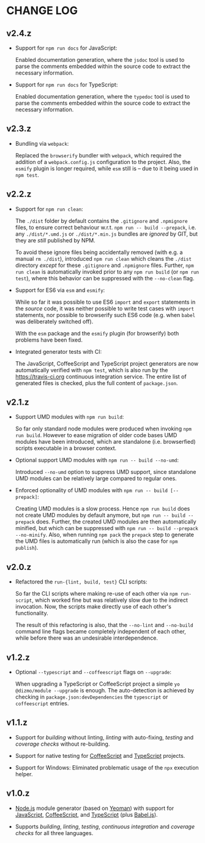 # CHANGE LOG

## v2.4.z

* Support for `npm run docs` for JavaScript:

    Enabled documentation generation, where the `jsdoc` tool is used to parse the comments embedded within the source code to extract the necessary information.

* Support for `npm run docs` for TypeScript:

    Enabled documentation generation, where the `typedoc` tool is used to parse the comments embedded within the source code to extract the necessary information.

## v2.3.z

* Bundling via `webpack`:

    Replaced the `browserify` bundler with `webpack`, which required the addition of a `webpack.config.js` configuration to the project. Also, the `esmify` plugin is longer required, while `esm` still is &ndash; due to it being used in `npm test`.

## v2.2.z

* Support for `npm run clean`:

    The `./dist` folder by default contains the `.gitignore` and `.npmignore` files, to ensure correct behaviour w.r.t. `npm run -- build --prepack`, i.e. any `./dist/*.umd.js` or `./dist/*.min.js` bundles are *ignored* by GIT, but they are *still* published by NPM.

    To avoid these ignore files being accidentally removed (with e.g. a manual `rm ./dist`), introduced `npm run clean` which cleans the `./dist` directory *except* for these `.gitignore` and `.npmignore` files. Further, `npm run clean` is automatically invoked prior to any `npm run build` (or `npm run test`), where this behavior can be suppressed with the `--no-clean` flag.

* Support for ES6 via `esm` and `esmify`:

    While so far it was possible to use ES6 `import` and `export` statements in the *source* code, it was neither possible to write test cases with `import` statements, nor possible to browserify such ES6 code (e.g. when `babel` was deliberately switched off).

    With the `esm` package and the `esmify` plugin (for browserify) both problems have been fixed.

* Integrated generator tests with CI:

    The JavaScript, CoffeeScript and TypeScript project generators are now automatically verified with `npm test`, which is also run by the https://travis-ci.org continuous integration service. The entire list of generated files is checked, plus the full content of `package.json`.

## v2.1.z

* Support UMD modules with `npm run build`:

    So far only standard node modules were produced when invoking `npm run build`. However to ease migration of older code bases UMD modules have been introduced, which are standalone (i.e. browserfied) scripts executable in a browser context.

* Optional support UMD modules with `npm run -- build --no-umd`:

    Introduced `--no-umd` option to suppress UMD support, since standalone UMD modules can be relatively large compared to regular ones.

* Enforced optionality of UMD modules with `npm run -- build [--prepack]`:

    Creating UMD modules is a slow process. Hence `npm run build` does not create UMD modules by default anymore, but `npm run -- build --prepack` does. Further, the created UMD modules are then automatically minified, but which can be suppressed with `npm run -- build --prepack --no-minify`. Also, when running `npm pack` the `prepack` step to generate the UMD files is automatically run (which is also the case for `npm publish`).

## v2.0.z

* Refactored the `run-{lint, build, test}` CLI scripts:

    So far the CLI scripts where making re-use of each other via `npm run-script`, which worked fine but was relatively slow due to the indirect invocation. Now, the scripts make directly use of each other's functionality.

    The result of this refactoring is also, that the `--no-lint` and `--no-build` command line flags became completely independent of each other, while before there was an undesirable interdependence.

## v1.2.z

* Optional `--typescript` and `--coffeescript` flags on `--upgrade`:

    When upgrading a TypeScript or CoffeeScript project a simple `yo @dizmo/module --upgrade` is enough. The auto-detection is achieved by checking in `package.json:devDependencies` the `typescript` or `coffeescript` entries.

## v1.1.z

* Support for *building* without linting, *linting* with auto-fixing, *testing* and *coverage checks* without re-building.

* Support for native testing for [CoffeeScript] and [TypeScript] projects.

* Support for Windows: Eliminated problematic usage of the `npx` execution helper.

## v1.0.z

* [Node.js] module generator (based on [Yeoman]) with support for [JavaScript], [CoffeeScript], and [TypeScript] (plus [Babel.js]).

* Supports *building*, *linting*, *testing*, *continuous integration* and *coverage checks* for all three languages.

[Babel.js]: http://babeljs.io
[CoffeeScript]: http://coffeescript.org
[JavaScript]: https://www.ecma-international.org
[Node.js]: https://nodejs.org
[TypeScript]: http://www.typescriptlang.org
[Yeoman]: http://yeoman.io
